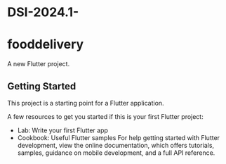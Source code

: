 # DSI-2024.1-

# fooddelivery
A new Flutter project.

## Getting Started
This project is a starting point for a Flutter application.

A few resources to get you started if this is your first Flutter project:

 - Lab: Write your first Flutter app
 - Cookbook: Useful Flutter samples
For help getting started with Flutter development, view the online documentation, which offers tutorials, samples, guidance on mobile development, and a full API reference.
